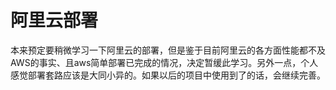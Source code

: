 # 阿里云部署

本来预定要稍微学习一下阿里云的部署，但是鉴于目前阿里云的各方面性能都不及AWS的事实、且aws简单部署已完成的情况，决定暂缓此学习。另外一点，个人感觉部署套路应该是大同小异的。如果以后的项目中使用到了的话，会继续完善。